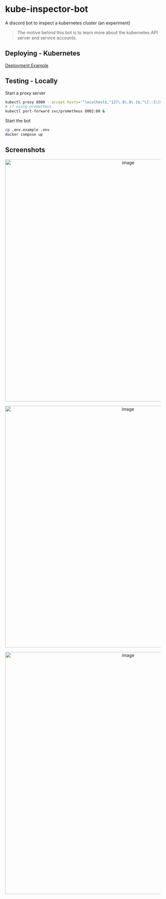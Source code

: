 # kube-inspector-bot
A discord bot to inspect a kubernetes cluster (an experiment)

> The motive behind this bot is to learn more about the kubernetes API server and service accounts.

## Deploying - Kubernetes
[Deployment Example](examples)

## Testing - Locally
Start a proxy server
```bash
kubectl proxy 8000 --accept-hosts='^localhost$,^127\.0\.0\.1$,^\[::1\]$,^host.docker.internal$' &
# if using prometheus
kubectl port-forward svc/prometheus 8002:80 &
```

Start the bot
```bash
cp .env.example .env
docker compose up
```

## Screenshots
<p align="center">
<img width="780" alt="image" src="https://github.com/mohammedgqudah/kube-inspector-bot/assets/26502088/ec810497-a9ba-4578-8417-98f34d1b69a2">
</p>
<p align="center">
<img width="779" alt="image" src="https://github.com/mohammedgqudah/kube-inspector-bot/assets/26502088/e3bd4847-49ef-404a-992e-6c442f7ba3e4">

</p>
<p align="center">
<img width="780" alt="image" src="https://github.com/mohammedgqudah/kube-inspector-bot/assets/26502088/ff96ea5e-4604-4ba5-b801-61b4039f0bc3">
</p>
